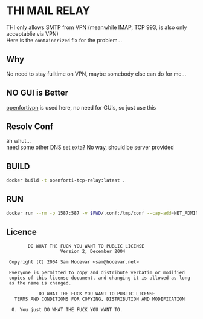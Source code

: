# THI MAIL RELAY

THI only allows SMTP from VPN (meanwhile IMAP, TCP 993, is also only acceptablie via VPN)  
Here is the `containerized` fix for the problem...

## Why

No need to stay fulltime on VPN, maybe somebody else can do for me...

## NO GUI is Better

[openfortivpn](https://github.com/adrienverge/openfortivpn) is used here, no need for GUIs, so just use this

## Resolv Conf

äh whut...  
need some other DNS set exta? No way, should be server provided

## BUILD

```bash
docker build -t openforti-tcp-relay:latest .
```

## RUN

```bash
docker run --rm -p 1587:587 -v $PWD/.conf:/tmp/conf --cap-add=NET_ADMIN --device=/dev/ppp openforti-tcp-relay:latest
```

## Licence

```raw
        DO WHAT THE FUCK YOU WANT TO PUBLIC LICENSE
                    Version 2, December 2004

 Copyright (C) 2004 Sam Hocevar <sam@hocevar.net>

 Everyone is permitted to copy and distribute verbatim or modified
 copies of this license document, and changing it is allowed as long
 as the name is changed.

            DO WHAT THE FUCK YOU WANT TO PUBLIC LICENSE
   TERMS AND CONDITIONS FOR COPYING, DISTRIBUTION AND MODIFICATION

  0. You just DO WHAT THE FUCK YOU WANT TO.
```
